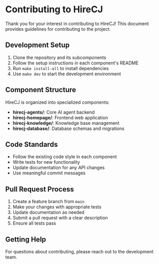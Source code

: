 # Contributing to HireCJ

Thank you for your interest in contributing to HireCJ! This document provides guidelines for contributing to the project.

## Development Setup

1. Clone the repository and its subcomponents
2. Follow the setup instructions in each component's README
3. Run `make install-all` to install dependencies
4. Use `make dev` to start the development environment

## Component Structure

HireCJ is organized into specialized components:

- **hirecj-agents/**: Core AI agent backend
- **hirecj-homepage/**: Frontend web application  
- **hirecj-knowledge/**: Knowledge base management
- **hirecj-database/**: Database schemas and migrations

## Code Standards

- Follow the existing code style in each component
- Write tests for new functionality
- Update documentation for any API changes
- Use meaningful commit messages

## Pull Request Process

1. Create a feature branch from `main`
2. Make your changes with appropriate tests
3. Update documentation as needed
4. Submit a pull request with a clear description
5. Ensure all tests pass

## Getting Help

For questions about contributing, please reach out to the development team.